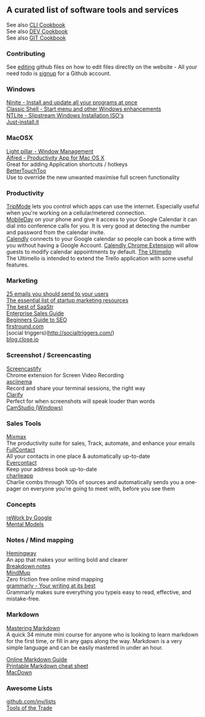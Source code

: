 ## A curated list of software tools and services 

See also [CLI Cookbook](CLI.md)  
See also [DEV Cookbook](DEV.md)  
See also [GIT Cookbook](GIT.md)

### Contributing

See [editing](https://help.github.com/articles/editing-files-in-another-user-s-repository/) github files on how to edit files directly on the website - All your need todo is [signup](https://help.github.com/articles/signing-up-for-a-new-github-account/) for a Github account.

### Windows

[Ninite - Install and update all your programs at once](https://ninite.com/)  
[Classic Shell - Start menu and other Windows enhancements](http://www.classicshell.net/)    
[NTLite - Slipstream Windows Installation ISO's](https://www.ntlite.com)  
[Just-install.it](http://just-install.it/)

### MacOSX

[Light pillar - Window Management](http://www.lightpillar.com/window-tidy.html)  
[Alfred - Productivity App for Mac OS X](https://www.alfredapp.com/)  
Great for adding Application shortcuts / hotkeys  
[BetterTouchToo](https://www.boastr.net/)  
Use to override the new unwanted maximise full screen functionality

### Productivity

[TripMode](https://www.tripmode.ch/) lets you control which apps can use the internet. Especially useful when you're working on a cellular/metered connection.  
[MobileDay](https://mobileday.com/) on your phone and give it access to your Google Calendar it can dial into conference calls for you. It is very good at detecting the number and password from the calendar invite.  
[Calendly](https://calendly.com/) connects to your Google calendar so people can book a time with you without having a Google Account.
[Calendly Chrome Extension](https://chrome.google.com/webstore/detail/google-calendar-guests-mo/hjhicmeghjagaicbkmhmbbnibhbkcfdb?hl=en)   will allow guests to modify calendar appointments by default.
[The Ultimello](https://chrome.google.com/webstore/detail/ultimello-the-features-pa/hahbfgjfimnmogoinnenhheepfcphnmm)  
The Ultimello is intended to extend the Trello application with some useful features.  


### Marketing

[25 emails you should send to your users](https://medium.com/@aytekintank/email-patterns-for-web-apps-c6303f3b6e8c#.dyj3fs5ku)  
[The essential list of startup marketing resources](https://ryangum.com/startup-marketing-resources/)  
[The best of SaaStr](https://www.saastr.com/the-best-of-saastr/)  
[Enterprise Sales Guide](http://www.enterprisesales.nyc/)  
[Beginners Guide to SEO](https://moz.com/beginners-guide-to-seo)  
[firstround.com](http://firstround.com/review/)  
[social triggers)(http://socialtriggers.com/)  
[blog.close.io](http://blog.close.io/)  


### Screenshot / Screencasting

[Screencastify](https://www.screencastify.com/)  
Chrome extension for Screen Video Recording  
[asciinema](https://asciinema.org/)  
Record and share your terminal sessions, the right way  
[Clarify](http://www.clarify-it.com/)  
Perfect for when screenshots will speak louder than words  
[CamStudio (Windows)](http://camstudio.org/)

### Sales Tools
[Mixmax](https://mixmax.com/)  
The productivity suite for sales, Track, automate, and enhance your emails  
[FullContact](fullcontact.com)  
All your contacts in one place & automatically up-to-date  
[Evercontact](http://www.evercontact.com/index.html)  
Keep your address book up-to-date  
[charlieapp](https://charlieapp.com/)  
Charlie combs through 100s of sources and automatically sends you a one‐pager on everyone you’re going to meet with, before you see them  
### Concepts

[reWork by Google](https://rework.withgoogle.com)  
[Mental Models](https://medium.com/@yegg/mental-models-i-find-repeatedly-useful-936f1cc405d#.cnnfg52eb)

### Notes / Mind mapping

[Hemingway](http://www.hemingwayapp.com/)    
An app that makes your writing bold and clearer  
[Breakdown notes](http://breakdown-notes.herokuapp.com/)  
[MindMup](https://www.mindmup.com/#m:new)  
Zero friction free online mind mapping  
[grammarly - Your writing at its best](grammarly.com)  
Grammarly makes sure everything you typeis easy to read, effective, and mistake-free. 

### Markdown

[Mastering Markdown](http://masteringmarkdown.com/)  
A quick 34 minute mini course for anyone who is looking to learn markdown for the first time, or fill in any gaps along the way. Markdown is a very simple language and can be easily mastered in under an hour.  


[Online Markdown Guide](https://guides.github.com/features/mastering-markdown/)  
[Printable Markdown cheat sheet](https://guides.github.com/pdfs/markdown-cheatsheet-online.pdf)  
[MacDown](http://macdown.uranusjr.com/)  

### Awesome Lists

[github.com/jnv/lists](https://github.com/jnv/lists)  
[Tools of the Trade](https://github.com/cjbarber/ToolsOfTheTrade)
